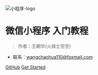 ![小程序-logo](https://mp.weixin.qq.com/debug/wxadoc/dev/image/demo.jpg?t=2018412)

# 微信小程序 入门教程

> 作者：王朝华(火骑士空空)

- 联系：wangchaohua110@foxmail.com

[GitHub](https://github.com/huoqishi/mini-programs-docs)
[Get Started](README)